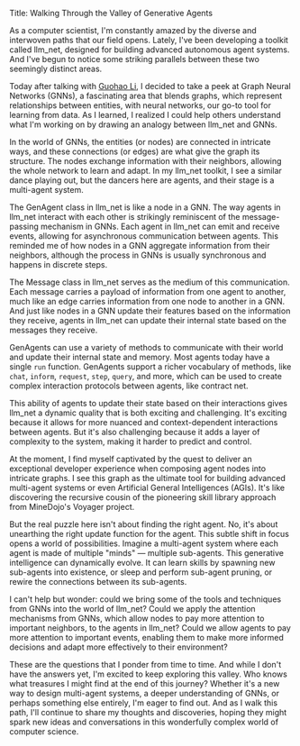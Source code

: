 Title: Walking Through the Valley of Generative Agents

As a computer scientist, I'm constantly amazed by the diverse and interwoven paths that our field opens. Lately, I've been developing a toolkit called llm_net, designed for building advanced autonomous agent systems. And I've begun to notice some striking parallels between these two seemingly distinct areas.

Today after talking with [Guohao Li](https://twitter.com/guohao_li), I decided to take a peek at Graph Neural Networks (GNNs), a fascinating area that blends graphs, which represent relationships between entities, with neural networks, our go-to tool for learning from data. As I learned, I realized I could help others understand what I'm working on by drawing an analogy between llm_net and GNNs.

In the world of GNNs, the entities (or nodes) are connected in intricate ways, and these connections (or edges) are what give the graph its structure. The nodes exchange information with their neighbors, allowing the whole network to learn and adapt. In my llm_net toolkit, I see a similar dance playing out, but the dancers here are agents, and their stage is a multi-agent system.

The GenAgent class in llm_net is like a node in a GNN.  The way agents in llm_net interact with each other is strikingly reminiscent of the message-passing mechanism in GNNs. Each agent in llm_net can emit and receive events, allowing for asynchronous communication between agents. This reminded me of how nodes in a GNN aggregate information from their neighbors, although the process in GNNs is usually synchronous and happens in discrete steps.

The Message class in llm_net serves as the medium of this communication. Each message carries a payload of information from one agent to another, much like an edge carries information from one node to another in a GNN. And just like nodes in a GNN update their features based on the information they receive, agents in llm_net can update their internal state based on the messages they receive.

GenAgents can use a variety of methods to communicate with their world and update their internal state and memory. Most agents today have a single `run` function. GenAgents support a richer vocabulary of methods, like `chat`, `inform`, `request`, `step`, `query`, and more, which can be used to create complex interaction protocols between agents, like contract net.

This ability of agents to update their state based on their interactions gives llm_net a dynamic quality that is both exciting and challenging. It's exciting because it allows for more nuanced and context-dependent interactions between agents. But it's also challenging because it adds a layer of complexity to the system, making it harder to predict and control.

At the moment, I find myself captivated by the quest to deliver an exceptional developer experience when composing agent nodes into intricate graphs. I see this graph as the ultimate tool for building advanced multi-agent systems or even Artificial General Intelligences (AGIs). It's like discovering the recursive cousin of the pioneering skill library approach from MineDojo's Voyager project.

But the real puzzle here isn't about finding the right agent. No, it's about unearthing the right update function for the agent. This subtle shift in focus opens a world of possibilities. Imagine a multi-agent system where each agent is made of multiple "minds" — multiple sub-agents. This generative intelligence can dynamically evolve. It can learn skills by spawning new sub-agents into existence, or sleep and perform sub-agent pruning, or rewire the connections between its sub-agents.

I can't help but wonder: could we bring some of the tools and techniques from GNNs into the world of llm_net? Could we apply the attention mechanisms from GNNs, which allow nodes to pay more attention to important neighbors, to the agents in llm_net? Could we allow agents to pay more attention to important events, enabling them to make more informed decisions and adapt more effectively to their environment?

These are the questions that I ponder from time to time. And while I don't have the answers yet, I'm excited to keep exploring this valley. Who knows what treasures I might find at the end of this journey? Whether it's a new way to design multi-agent systems, a deeper understanding of GNNs, or perhaps something else entirely, I'm eager to find out. And as I walk this path, I'll continue to share my thoughts and discoveries, hoping they might spark new ideas and conversations in this wonderfully complex world of computer science.
